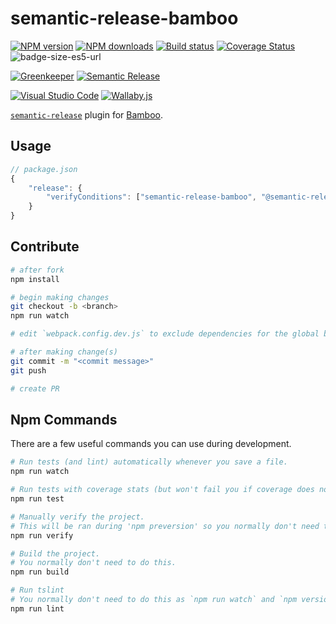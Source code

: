 # semantic-release-bamboo

[![NPM version][npm-image]][npm-url]
[![NPM downloads][downloads-image]][downloads-url]
[![Build status][travis-image]][travis-url]
[![Coverage Status][coveralls-image]][coveralls-url]
![badge-size-es5-url]

[![Greenkeeper][greenkeeper-image]][greenkeeper-url]
[![Semantic Release][semantic-release-image]][semantic-release-url]

[![Visual Studio Code][vscode-image]][vscode-url]
[![Wallaby.js][wallaby-image]][wallaby-url]

[`semantic-release`](https://github.com/semantic-release/semantic-release) plugin for [Bamboo](https://www.atlassian.com/software/bamboo).

## Usage

```js
// package.json
{
    "release": {
        "verifyConditions": ["semantic-release-bamboo", "@semantic-release/npm"]
    }
}
```

## Contribute

```sh
# after fork
npm install

# begin making changes
git checkout -b <branch>
npm run watch

# edit `webpack.config.dev.js` to exclude dependencies for the global build.

# after making change(s)
git commit -m "<commit message>"
git push

# create PR
```

## Npm Commands

There are a few useful commands you can use during development.

```sh
# Run tests (and lint) automatically whenever you save a file.
npm run watch

# Run tests with coverage stats (but won't fail you if coverage does not meet criteria)
npm run test

# Manually verify the project.
# This will be ran during 'npm preversion' so you normally don't need to run this yourself.
npm run verify

# Build the project.
# You normally don't need to do this.
npm run build

# Run tslint
# You normally don't need to do this as `npm run watch` and `npm version` will automatically run lint for you.
npm run lint
```

[npm-image]: https://img.shields.io/npm/v/semantic-release-bamboo.svg?style=flat
[npm-url]: https://npmjs.org/package/semantic-release-bamboo
[downloads-image]: https://img.shields.io/npm/dm/semantic-release-bamboo.svg?style=flat
[downloads-url]: https://npmjs.org/package/semantic-release-bamboo
[travis-image]: https://img.shields.io/travis/unional/semantic-release-bamboo/master.svg?style=flat
[travis-url]: https://travis-ci.org/unional/semantic-release-bamboo?branch=master
[coveralls-image]: https://coveralls.io/repos/github/unional/semantic-release-bamboo/badge.svg
[coveralls-url]: https://coveralls.io/github/unional/semantic-release-bamboo
[badge-size-es5-url]: http://img.badgesize.io/unional/semantic-release-bamboo/master/dist/semantic-release-bamboo.es5.js.svg?label=es5_size
[greenkeeper-image]:https://badges.greenkeeper.io/unional/semantic-release-bamboo.svg
[greenkeeper-url]:https://greenkeeper.io/
[semantic-release-image]:https://img.shields.io/badge/%20%20%F0%9F%93%A6%F0%9F%9A%80-semantic--release-e10079.svg
[semantic-release-url]:https://github.com/semantic-release/semantic-release
[wallaby-image]:https://img.shields.io/badge/wallaby.js-configured-green.svg
[wallaby-url]:https://wallabyjs.com
[vscode-image]:https://img.shields.io/badge/vscode-ready-green.svg
[vscode-url]:https://code.visualstudio.com/
